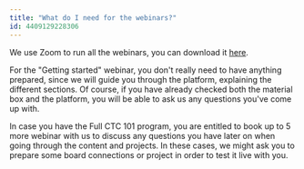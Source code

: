 ```yaml
---
title: "What do I need for the webinars?"
id: 4409129228306
---
```


We use Zoom to run all the webinars, you can download it [here](https://zoom.us/download#client_4meeting).

For the "Getting started" webinar, you don't really need to have anything prepared, since we will guide you through the platform, explaining the different sections. Of course, if you have already checked both the material box and the platform, you will be able to ask us any questions you've come up with.

In case you have the Full CTC 101 program, you are entitled to book up to 5 more webinar with us to discuss any questions you have later on when going through the content and projects. In these cases, we might ask you to prepare some board connections or project in order to test it live with you.
